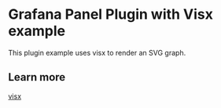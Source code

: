 # Grafana Panel Plugin with Visx example

This plugin example uses visx to render an SVG graph.

## Learn more

[visx](https://github.com/airbnb/visx)
